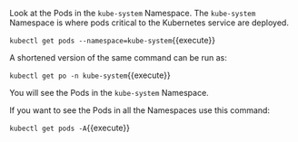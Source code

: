 Look at the Pods in the `kube-system` Namespace.  The `kube-system` Namespace is where pods critical to the Kubernetes service are deployed.

`kubectl get pods --namespace=kube-system`{{execute}}

A shortened version of the same command can be run as:

`kubectl get po -n kube-system`{{execute}}

You will see the Pods in the `kube-system` Namespace.

If you want to see the Pods in all the Namespaces use this command:

`kubectl get pods -A`{{execute}}
